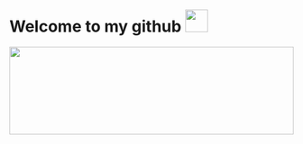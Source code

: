 <h1>Welcome to my github <img src="" width="40"></h1>
<p align="center"><img width="100%" height="20%" src="https://static.vecteezy.com/system/resources/previews/000/677/302/original/abstract-technology-banner-background.jpg"></p>

